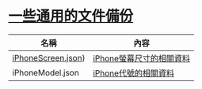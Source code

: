 # [一些通用的文件備份](https://iosref.com/)

|名稱|內容|
|-|-|
|[iPhoneScreen.json](https://everymac.com/ultimate-mac-lookup/?search_keywords=iPhone16,1))|[iPhone螢幕尺寸的相關資料](http://www.idev101.com/code/User_Interface/sizes.html)|
|iPhoneModel.json|[iPhone代號的相關資料](https://www.theiphonewiki.com/wiki/Models)|